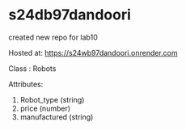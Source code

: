 # s24db97dandoori
created new repo for lab10

Hosted at: https://s24wb97dandoori.onrender.com

Class : Robots

Attributes:
1. Robot_type (string)
2. price (number)
3. manufactured (string)